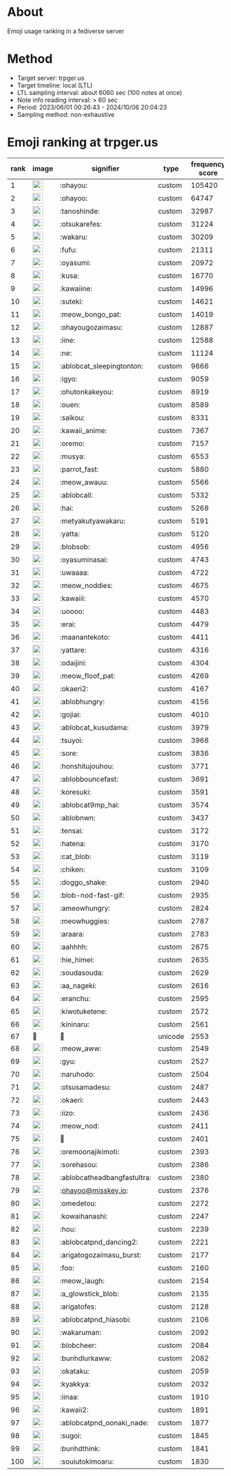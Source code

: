 # About
Emoji usage ranking in a fediverse server

# Method
- Target server: trpger.us
- Target timeline: local (LTL)
- LTL sampling interval: about 6060 sec (100 notes at once)
- Note info reading interval: > 60 sec
- Period: 2023/06/01 00:26:43 - 2024/10/06 20:04:23 
- Sampling method: non-exhaustive

# Emoji ranking at trpger.us

|rank|image|signifier|type|frequency score|
|----|----|----|----|----|
|1|<img height="24" src="https://trpger.us/emoji/ohayou.webp">|:ohayou:|custom|105420|
|2|<img height="24" src="https://trpger.us/emoji/ohayoo.webp">|:ohayoo:|custom|64747|
|3|<img height="24" src="https://trpger.us/emoji/tanoshinde.webp">|:tanoshinde:|custom|32987|
|4|<img height="24" src="https://trpger.us/emoji/otsukarefes.webp">|:otsukarefes:|custom|31224|
|5|<img height="24" src="https://trpger.us/emoji/wakaru.webp">|:wakaru:|custom|30209|
|6|<img height="24" src="https://trpger.us/emoji/fufu.webp">|:fufu:|custom|21311|
|7|<img height="24" src="https://trpger.us/emoji/oyasumi.webp">|:oyasumi:|custom|20972|
|8|<img height="24" src="https://trpger.us/emoji/kusa.webp">|:kusa:|custom|16770|
|9|<img height="24" src="https://trpger.us/emoji/kawaiine.webp">|:kawaiine:|custom|14996|
|10|<img height="24" src="https://trpger.us/emoji/suteki.webp">|:suteki:|custom|14621|
|11|<img height="24" src="https://trpger.us/emoji/meow_bongo_pat.webp">|:meow_bongo_pat:|custom|14019|
|12|<img height="24" src="https://trpger.us/emoji/ohayougozaimasu.webp">|:ohayougozaimasu:|custom|12887|
|13|<img height="24" src="https://trpger.us/emoji/iine.webp">|:iine:|custom|12588|
|14|<img height="24" src="https://trpger.us/emoji/ne.webp">|:ne:|custom|11124|
|15|<img height="24" src="https://trpger.us/emoji/ablobcat_sleepingtonton.webp">|:ablobcat_sleepingtonton:|custom|9666|
|16|<img height="24" src="https://trpger.us/emoji/igyo.webp">|:igyo:|custom|9059|
|17|<img height="24" src="https://trpger.us/emoji/ohutonkakeyou.webp">|:ohutonkakeyou:|custom|8919|
|18|<img height="24" src="https://trpger.us/emoji/ouen.webp">|:ouen:|custom|8589|
|19|<img height="24" src="https://trpger.us/emoji/saikou.webp">|:saikou:|custom|8331|
|20|<img height="24" src="https://trpger.us/emoji/kawaii_anime.webp">|:kawaii_anime:|custom|7367|
|21|<img height="24" src="https://trpger.us/emoji/oremo.webp">|:oremo:|custom|7157|
|22|<img height="24" src="https://trpger.us/emoji/musya.webp">|:musya:|custom|6553|
|23|<img height="24" src="https://trpger.us/emoji/parrot_fast.webp">|:parrot_fast:|custom|5880|
|24|<img height="24" src="https://trpger.us/emoji/meow_awauu.webp">|:meow_awauu:|custom|5566|
|25|<img height="24" src="https://trpger.us/emoji/ablobcall.webp">|:ablobcall:|custom|5332|
|26|<img height="24" src="https://trpger.us/emoji/hai.webp">|:hai:|custom|5268|
|27|<img height="24" src="https://trpger.us/emoji/metyakutyawakaru.webp">|:metyakutyawakaru:|custom|5191|
|28|<img height="24" src="https://trpger.us/emoji/yatta.webp">|:yatta:|custom|5120|
|29|<img height="24" src="https://trpger.us/emoji/blobsob.webp">|:blobsob:|custom|4956|
|30|<img height="24" src="https://trpger.us/emoji/oyasuminasai.webp">|:oyasuminasai:|custom|4743|
|31|<img height="24" src="https://trpger.us/emoji/uwaaaa.webp">|:uwaaaa:|custom|4722|
|32|<img height="24" src="https://trpger.us/emoji/meow_noddies.webp">|:meow_noddies:|custom|4675|
|33|<img height="24" src="https://trpger.us/emoji/kawaiii.webp">|:kawaiii:|custom|4570|
|34|<img height="24" src="https://trpger.us/emoji/uoooo.webp">|:uoooo:|custom|4483|
|35|<img height="24" src="https://trpger.us/emoji/erai.webp">|:erai:|custom|4479|
|36|<img height="24" src="https://trpger.us/emoji/maanantekoto.webp">|:maanantekoto:|custom|4411|
|37|<img height="24" src="https://trpger.us/emoji/yattare.webp">|:yattare:|custom|4316|
|38|<img height="24" src="https://trpger.us/emoji/odaijini.webp">|:odaijini:|custom|4304|
|39|<img height="24" src="https://trpger.us/emoji/meow_floof_pat.webp">|:meow_floof_pat:|custom|4269|
|40|<img height="24" src="https://trpger.us/emoji/okaeri2.webp">|:okaeri2:|custom|4167|
|41|<img height="24" src="https://trpger.us/emoji/ablobhungry.webp">|:ablobhungry:|custom|4156|
|42|<img height="24" src="https://trpger.us/emoji/gojiai.webp">|:gojiai:|custom|4010|
|43|<img height="24" src="https://trpger.us/emoji/ablobcat_kusudama.webp">|:ablobcat_kusudama:|custom|3979|
|44|<img height="24" src="https://trpger.us/emoji/tsuyoi.webp">|:tsuyoi:|custom|3968|
|45|<img height="24" src="https://trpger.us/emoji/sore.webp">|:sore:|custom|3836|
|46|<img height="24" src="https://trpger.us/emoji/honshitujouhou.webp">|:honshitujouhou:|custom|3771|
|47|<img height="24" src="https://trpger.us/emoji/ablobbouncefast.webp">|:ablobbouncefast:|custom|3691|
|48|<img height="24" src="https://trpger.us/emoji/koresuki.webp">|:koresuki:|custom|3591|
|49|<img height="24" src="https://trpger.us/emoji/ablobcat9mp_hai.webp">|:ablobcat9mp_hai:|custom|3574|
|50|<img height="24" src="https://trpger.us/emoji/ablobnwn.webp">|:ablobnwn:|custom|3437|
|51|<img height="24" src="https://trpger.us/emoji/tensai.webp">|:tensai:|custom|3172|
|52|<img height="24" src="https://trpger.us/emoji/hatena.webp">|:hatena:|custom|3170|
|53|<img height="24" src="https://trpger.us/emoji/cat_blob.webp">|:cat_blob:|custom|3119|
|54|<img height="24" src="https://trpger.us/emoji/chiken.webp">|:chiken:|custom|3109|
|55|<img height="24" src="https://trpger.us/emoji/doggo_shake.webp">|:doggo_shake:|custom|2940|
|56|<img height="24" src="https://trpger.us/emoji/blob-nod-fast-gif.webp">|:blob-nod-fast-gif:|custom|2935|
|57|<img height="24" src="https://trpger.us/emoji/ameowhungry.webp">|:ameowhungry:|custom|2824|
|58|<img height="24" src="https://trpger.us/emoji/meowhuggies.webp">|:meowhuggies:|custom|2787|
|59|<img height="24" src="https://trpger.us/emoji/araara.webp">|:araara:|custom|2783|
|60|<img height="24" src="https://trpger.us/emoji/aahhhh.webp">|:aahhhh:|custom|2675|
|61|<img height="24" src="https://trpger.us/emoji/hie_himei.webp">|:hie_himei:|custom|2635|
|62|<img height="24" src="https://trpger.us/emoji/soudasouda.webp">|:soudasouda:|custom|2629|
|63|<img height="24" src="https://trpger.us/emoji/aa_nageki.webp">|:aa_nageki:|custom|2616|
|64|<img height="24" src="https://trpger.us/emoji/eranchu.webp">|:eranchu:|custom|2595|
|65|<img height="24" src="https://trpger.us/emoji/kiwotuketene.webp">|:kiwotuketene:|custom|2572|
|66|<img height="24" src="https://trpger.us/emoji/kininaru.webp">|:kininaru:|custom|2561|
|67|🍮|🍮|unicode|2553|
|68|<img height="24" src="https://trpger.us/emoji/meow_aww.webp">|:meow_aww:|custom|2549|
|69|<img height="24" src="https://trpger.us/emoji/gyu.webp">|:gyu:|custom|2527|
|70|<img height="24" src="https://trpger.us/emoji/naruhodo.webp">|:naruhodo:|custom|2504|
|71|<img height="24" src="https://trpger.us/emoji/otsusamadesu.webp">|:otsusamadesu:|custom|2487|
|72|<img height="24" src="https://trpger.us/emoji/okaeri.webp">|:okaeri:|custom|2443|
|73|<img height="24" src="https://trpger.us/emoji/iizo.webp">|:iizo:|custom|2436|
|74|<img height="24" src="https://trpger.us/emoji/meow_nod.webp">|:meow_nod:|custom|2411|
|75|<img height="24" src="https://trpger.us/emoji/birthday.webp">|:birthday:|custom|2401|
|76|<img height="24" src="https://trpger.us/emoji/oremoonajikimoti.webp">|:oremoonajikimoti:|custom|2393|
|77|<img height="24" src="https://trpger.us/emoji/sorehasou.webp">|:sorehasou:|custom|2386|
|78|<img height="24" src="https://trpger.us/emoji/ablobcatheadbangfastultra.webp">|:ablobcatheadbangfastultra:|custom|2380|
|79|<img height="24" src="https://trpger.us/emoji/ohayoo.webp">|:ohayoo@misskey.io:|custom|2376|
|80|<img height="24" src="https://trpger.us/emoji/omedetou.webp">|:omedetou:|custom|2272|
|81|<img height="24" src="https://trpger.us/emoji/kowaihanashi.webp">|:kowaihanashi:|custom|2247|
|82|<img height="24" src="https://trpger.us/emoji/hou.webp">|:hou:|custom|2239|
|83|<img height="24" src="https://trpger.us/emoji/ablobcatpnd_dancing2.webp">|:ablobcatpnd_dancing2:|custom|2221|
|84|<img height="24" src="https://trpger.us/emoji/arigatogozaimasu_burst.webp">|:arigatogozaimasu_burst:|custom|2177|
|85|<img height="24" src="https://trpger.us/emoji/foo.webp">|:foo:|custom|2160|
|86|<img height="24" src="https://trpger.us/emoji/meow_laugh.webp">|:meow_laugh:|custom|2154|
|87|<img height="24" src="https://trpger.us/emoji/a_glowstick_blob.webp">|:a_glowstick_blob:|custom|2135|
|88|<img height="24" src="https://trpger.us/emoji/arigatofes.webp">|:arigatofes:|custom|2128|
|89|<img height="24" src="https://trpger.us/emoji/ablobcatpnd_hiasobi.webp">|:ablobcatpnd_hiasobi:|custom|2106|
|90|<img height="24" src="https://trpger.us/emoji/wakaruman.webp">|:wakaruman:|custom|2092|
|91|<img height="24" src="https://trpger.us/emoji/blobcheer.webp">|:blobcheer:|custom|2084|
|92|<img height="24" src="https://trpger.us/emoji/bunhdlurkaww.webp">|:bunhdlurkaww:|custom|2082|
|93|<img height="24" src="https://trpger.us/emoji/okataku.webp">|:okataku:|custom|2059|
|94|<img height="24" src="https://trpger.us/emoji/kyakkya.webp">|:kyakkya:|custom|2032|
|95|<img height="24" src="https://trpger.us/emoji/iinaa.webp">|:iinaa:|custom|1910|
|96|<img height="24" src="https://trpger.us/emoji/kawaii2.webp">|:kawaii2:|custom|1891|
|97|<img height="24" src="https://trpger.us/emoji/ablobcatpnd_oonaki_nade.webp">|:ablobcatpnd_oonaki_nade:|custom|1877|
|98|<img height="24" src="https://trpger.us/emoji/sugoi.webp">|:sugoi:|custom|1845|
|99|<img height="24" src="https://trpger.us/emoji/bunhdthink.webp">|:bunhdthink:|custom|1841|
|100|<img height="24" src="https://trpger.us/emoji/souiutokimoaru.webp">|:souiutokimoaru:|custom|1830|
